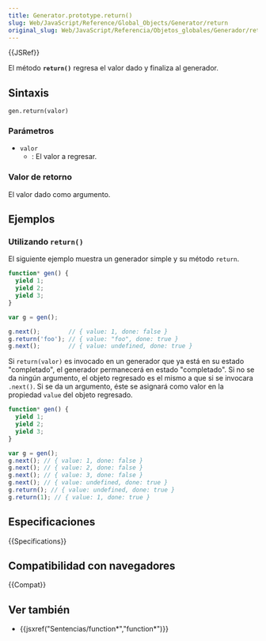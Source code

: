 ```yaml
---
title: Generator.prototype.return()
slug: Web/JavaScript/Reference/Global_Objects/Generator/return
original_slug: Web/JavaScript/Referencia/Objetos_globales/Generador/return
---
```


{{JSRef}}

El método **`return()`** regresa el valor dado y finaliza al generador.

## Sintaxis

```
gen.return(valor)
```

### Parámetros

- `valor`
  - : El valor a regresar.

### Valor de retorno

El valor dado como argumento.

## Ejemplos

### Utilizando `return()`

El siguiente ejemplo muestra un generador simple y su método `return`.

```js
function* gen() {
  yield 1;
  yield 2;
  yield 3;
}

var g = gen();

g.next();        // { value: 1, done: false }
g.return('foo'); // { value: "foo", done: true }
g.next();        // { value: undefined, done: true }
```

Si `return(valor)` es invocado en un generador que ya está en su estado "completado", el generador permanecerá en estado "completado". Si no se da ningún argumento, el objeto regresado es el mismo a que si se invocara `.next()`. Si se da un argumento, éste se asignará como valor en la propiedad `value` del objeto regresado.

```js
function* gen() {
  yield 1;
  yield 2;
  yield 3;
}

var g = gen();
g.next(); // { value: 1, done: false }
g.next(); // { value: 2, done: false }
g.next(); // { value: 3, done: false }
g.next(); // { value: undefined, done: true }
g.return(); // { value: undefined, done: true }
g.return(1); // { value: 1, done: true }
```

## Especificaciones

{{Specifications}}

## Compatibilidad con navegadores

{{Compat}}

## Ver también

- {{jsxref("Sentencias/function*","function*")}}
